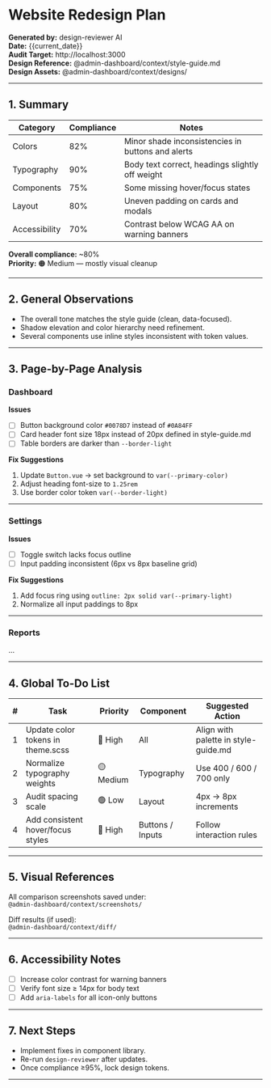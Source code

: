 # Website Redesign Plan

**Generated by:** design-reviewer AI  
**Date:** {{current_date}}  
**Audit Target:** http://localhost:3000  
**Design Reference:** @admin-dashboard/context/style-guide.md  
**Design Assets:** @admin-dashboard/context/designs/

---

## 1. Summary

| Category      | Compliance | Notes                                             |
| ------------- | ---------- | ------------------------------------------------- |
| Colors        | 82%        | Minor shade inconsistencies in buttons and alerts |
| Typography    | 90%        | Body text correct, headings slightly off weight   |
| Components    | 75%        | Some missing hover/focus states                   |
| Layout        | 80%        | Uneven padding on cards and modals                |
| Accessibility | 70%        | Contrast below WCAG AA on warning banners         |

**Overall compliance:** ~80%  
**Priority:** 🟠 Medium — mostly visual cleanup

---

## 2. General Observations

- The overall tone matches the style guide (clean, data-focused).
- Shadow elevation and color hierarchy need refinement.
- Several components use inline styles inconsistent with token values.

---

## 3. Page-by-Page Analysis

### Dashboard

**Issues**

- [ ] Button background color `#0078D7` instead of `#0A84FF`
- [ ] Card header font size 18px instead of 20px defined in style-guide.md
- [ ] Table borders are darker than `--border-light`

**Fix Suggestions**

1. Update `Button.vue` → set background to `var(--primary-color)`
2. Adjust heading font-size to `1.25rem`
3. Use border color token `var(--border-light)`

---

### Settings

**Issues**

- [ ] Toggle switch lacks focus outline
- [ ] Input padding inconsistent (6px vs 8px baseline grid)

**Fix Suggestions**

1. Add focus ring using `outline: 2px solid var(--primary-light)`
2. Normalize all input paddings to 8px

---

### Reports

...

---

## 4. Global To-Do List

| #   | Task                              | Priority  | Component        | Suggested Action                     |
| --- | --------------------------------- | --------- | ---------------- | ------------------------------------ |
| 1   | Update color tokens in theme.scss | 🔴 High   | All              | Align with palette in style-guide.md |
| 2   | Normalize typography weights      | 🟡 Medium | Typography       | Use 400 / 600 / 700 only             |
| 3   | Audit spacing scale               | 🟢 Low    | Layout           | 4px → 8px increments                 |
| 4   | Add consistent hover/focus styles | 🔴 High   | Buttons / Inputs | Follow interaction rules             |

---

## 5. Visual References

All comparison screenshots saved under:  
`@admin-dashboard/context/screenshots/`

Diff results (if used):  
`@admin-dashboard/context/diff/`

---

## 6. Accessibility Notes

- [ ] Increase color contrast for warning banners
- [ ] Verify font size ≥ 14px for body text
- [ ] Add `aria-labels` for all icon-only buttons

---

## 7. Next Steps

- Implement fixes in component library.
- Re-run `design-reviewer` after updates.
- Once compliance ≥95%, lock design tokens.

---

